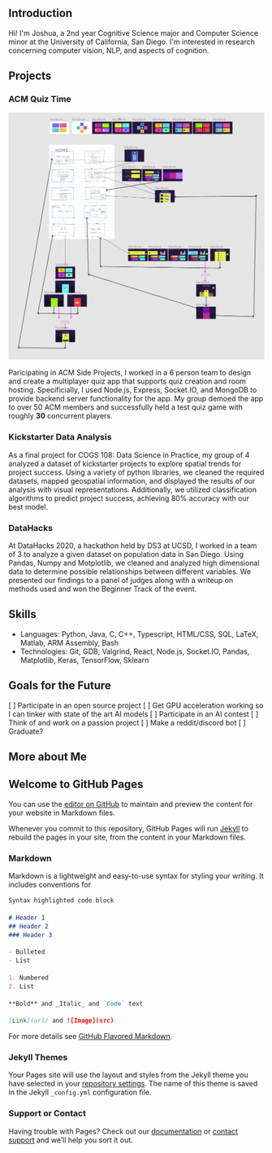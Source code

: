## Introduction

Hi! I'm Joshua, a 2nd year Cognitive Science major and Computer Science minor at the University of California, San Diego. I'm interested in research concerning computer vision, NLP, and aspects of cognition. 

## Projects

### ACM Quiz Time

![Image](pictures/figma.png)

Paricipating in ACM Side Projects, I worked in a 6 person team to design and create a multiplayer quiz app that supports quiz creation and room hosting. Specificially, I used Node.js, Express, Socket.IO, and MongoDB to provide backend server functionality for the app. My group demoed the app to over 50 ACM members and successfully held a test quiz game with roughly **30** concurrent players. 

### Kickstarter Data Analysis

As a final project for COGS 108: Data Science in Practice, my group of 4 analyzed a dataset of kickstarter projects to explore spatial trends for project success. Using a variety of python libraries, we cleaned the required datasets, mapped geospatial information, and displayed the results of our analysis with visual representations. Additionally, we utilized classification algorithms to predict project success, achieving 80% accuracy with our best model. 

### DataHacks

At DataHacks 2020, a hackathon held by DS3 at UCSD, I worked in a team of 3 to analyze a given dataset on population data in San Diego. Using Pandas, Numpy and Motplotlib, we cleaned and analyzed high dimensional data to determine possible relationships between different variables. We presented our findings to a panel of judges along with a writeup on methods used and won the Beginner Track of the event. 

## Skills

- Languages: Python, Java, C, C++, Typescript, HTML/CSS, SQL, LaTeX, Matlab, ARM Assembly, Bash
- Technologies: Git, GDB, Valgrind, React, Node.js, Socket.IO, Pandas, Matplotlib, Keras, TensorFlow, Sklearn

## Goals for the Future

[ ] Participate in an open source project
[ ] Get GPU acceleration working so I can tinker with state of the art AI models
[ ] Participate in an AI contest
[ ] Think of and work on a passion project
[ ] Make a reddit/discord bot
[ ] Graduate?

## More about Me





## Welcome to GitHub Pages

You can use the [editor on GitHub](https://github.com/joshua-j-hong/User-Page/edit/gh-pages/index.md) to maintain and preview the content for your website in Markdown files.

Whenever you commit to this repository, GitHub Pages will run [Jekyll](https://jekyllrb.com/) to rebuild the pages in your site, from the content in your Markdown files.

### Markdown

Markdown is a lightweight and easy-to-use syntax for styling your writing. It includes conventions for

```markdown
Syntax highlighted code block

# Header 1
## Header 2
### Header 3

- Bulleted
- List

1. Numbered
2. List

**Bold** and _Italic_ and `Code` text

[Link](url) and ![Image](src)
```

For more details see [GitHub Flavored Markdown](https://guides.github.com/features/mastering-markdown/).

### Jekyll Themes

Your Pages site will use the layout and styles from the Jekyll theme you have selected in your [repository settings](https://github.com/joshua-j-hong/User-Page/settings). The name of this theme is saved in the Jekyll `_config.yml` configuration file.

### Support or Contact

Having trouble with Pages? Check out our [documentation](https://docs.github.com/categories/github-pages-basics/) or [contact support](https://support.github.com/contact) and we’ll help you sort it out.

